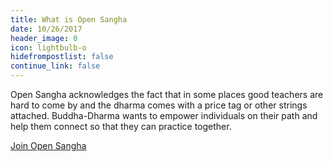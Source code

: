 ```yaml
---
title: What is Open Sangha
date: 10/26/2017
header_image: 0
icon: lightbulb-o
hidefrompostlist: false
continue_link: false
---
```


Open Sangha acknowledges the fact that in some places good teachers are hard to come by and the dharma comes with a price tag or other strings attached. Buddha-Dharma wants to empower individuals on their path and help them connect so that they can practice together.

[Join Open Sangha](/community)